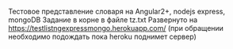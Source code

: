 Тестовое представление словаря на Angular2+, nodejs express, mongoDB 
Задание в корне в файле tz.txt
Развернуто на https://testlistngexpressmongo.herokuapp.com/
(при обращении необходимо подождать пока heroku поднимет сервер)
